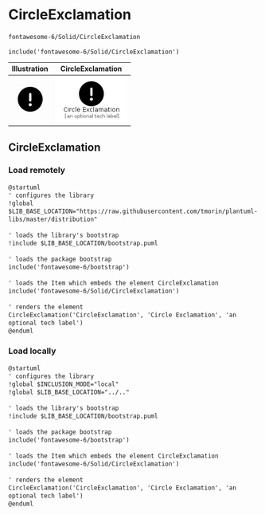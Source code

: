 # CircleExclamation


```text
fontawesome-6/Solid/CircleExclamation
```

```text
include('fontawesome-6/Solid/CircleExclamation')
```



| Illustration | CircleExclamation |
| :---: | :---: |
| ![illustration for Illustration](../../fontawesome-6/Solid/CircleExclamation.png) | ![illustration for CircleExclamation](../../fontawesome-6/Solid/CircleExclamation.Local.png) |




## CircleExclamation

### Load remotely
```plantuml
@startuml
' configures the library
!global $LIB_BASE_LOCATION="https://raw.githubusercontent.com/tmorin/plantuml-libs/master/distribution"

' loads the library's bootstrap
!include $LIB_BASE_LOCATION/bootstrap.puml

' loads the package bootstrap
include('fontawesome-6/bootstrap')

' loads the Item which embeds the element CircleExclamation
include('fontawesome-6/Solid/CircleExclamation')

' renders the element
CircleExclamation('CircleExclamation', 'Circle Exclamation', 'an optional tech label')
@enduml
```

### Load locally
```plantuml
@startuml
' configures the library
!global $INCLUSION_MODE="local"
!global $LIB_BASE_LOCATION="../.."

' loads the library's bootstrap
!include $LIB_BASE_LOCATION/bootstrap.puml

' loads the package bootstrap
include('fontawesome-6/bootstrap')

' loads the Item which embeds the element CircleExclamation
include('fontawesome-6/Solid/CircleExclamation')

' renders the element
CircleExclamation('CircleExclamation', 'Circle Exclamation', 'an optional tech label')
@enduml
```

